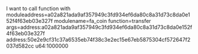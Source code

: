 I want to call function with
moduleaddress=a02a821ada9af357949c3fd934ef6da80c8a31d73c8da0e152f4f63eb03e327f
modulename=fa_coin
function=transfer
args=address:a02a821ada9af357949c3fd934ef6da80c8a31d73c8da0e152f4f63eb03e327f address:50e2e9cf31c37a6535eb74f38c3e2ec15e67eb5875304cf572647f2037d582cc u64:1000000

